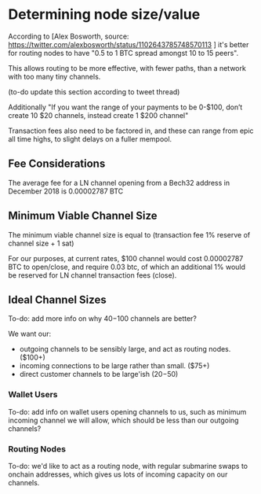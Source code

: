 # Determining node size/value

According to [Alex Bosworth, source: https://twitter.com/alexbosworth/status/1102643785748570113 ] it's better for routing nodes to have "0.5 to 1 BTC spread amongst 10 to 15 peers". 

This allows routing to be more effective, with fewer paths, than a network with too many tiny channels. 

(to-do update this section according to tweet thread)

Additionally "If you want the range of your payments to be 0-$100, don’t create 10 $20 channels, instead create 1 $200 channel"

Transaction fees also need to be factored in, and these can range from epic all time highs, to slight delays on a fuller mempool.

## Fee Considerations

The average fee for a LN channel opening from a Bech32 address in December 2018 is 0.00002787 BTC

## Minimum Viable Channel Size

The minimum viable channel size is equal to (transaction fee 1% reserve of channel size + 1 sat)

For our purposes, at current rates, $100 channel would cost 0.00002787 BTC to open/close, and require 0.03 btc, of which an additional 1% would be reserved for LN channel transaction fees (close).

## Ideal Channel Sizes

To-do: add more info on why $40-$100 channels are better?

We want our:
* outgoing channels to be sensibly large, and act as routing nodes.($100+)
* incoming connections to be large rather than small. ($75+)
* direct customer channels to be large'ish ($20-$50)

### Wallet Users
To-do: add info on wallet users opening channels to us, such as minimum incoming channel we will allow, which should be less than our outgoing channels?

### Routing Nodes
To-do: we'd like to act as a routing node, with regular submarine swaps to onchain addresses, which gives us lots of incoming capacity on our channels.
